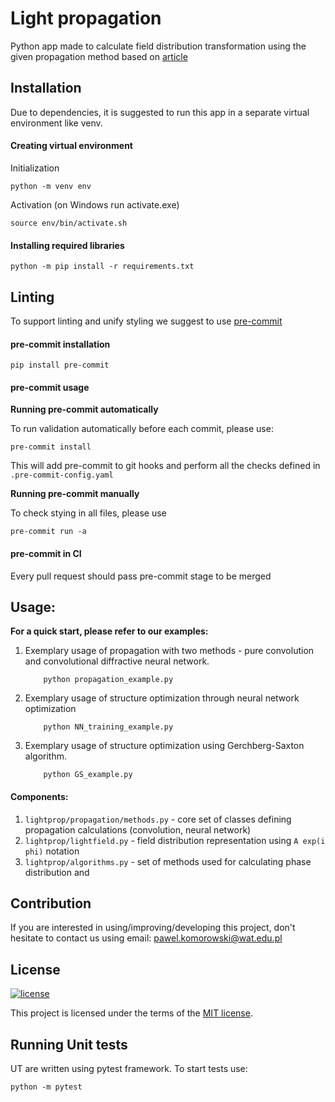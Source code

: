 # Light propagation

Python app made to calculate field distribution transformation using the given propagation method based
on [article](https://www.researchgate.net/publication/357437782_Neural-network_based_approach_to_optimize_THz_computer_generated_holograms)

## Installation

Due to dependencies, it is suggested to run this app in a separate virtual environment like venv.

#### Creating virtual environment

Initialization

    python -m venv env

Activation (on Windows run activate.exe)

    source env/bin/activate.sh

#### Installing required libraries

    python -m pip install -r requirements.txt

## Linting

To support linting and unify styling we suggest to use [pre-commit](https://pre-commit.com)

#### pre-commit installation

    pip install pre-commit

#### pre-commit usage

**Running pre-commit automatically**

To run validation automatically before each commit, please use:

    pre-commit install

This will add pre-commit to git hooks and perform all the checks defined in `.pre-commit-config.yaml`

**Running pre-commit manually**

To check stying in all files, please use

    pre-commit run -a

#### pre-commit in CI

Every pull request should pass pre-commit stage to be merged

## Usage:

****For a quick start, please refer to our examples:****

1. Exemplary usage of propagation with two methods - pure convolution and convolutional diffractive neural network.
    ```commandline
        python propagation_example.py
    ```
2. Exemplary usage of structure optimization through neural network optimization
    ```commandline
        python NN_training_example.py
    ```
3. Exemplary usage of structure optimization using Gerchberg-Saxton algorithm.
    ```commandline
        python GS_example.py
    ```

#### Components:

1. `lightprop/propagation/methods.py` - core set of classes defining propagation calculations (convolution, neural network)
2. `lightprop/lightfield.py` - field distribution representation using `A exp(i phi)`  notation
3. `lightprop/algorithms.py` - set of methods used for calculating phase distribution and 


## Contribution
If you are interested in using/improving/developing this project, don't hesitate to contact us using email: 
pawel.komorowski@wat.edu.pl

## License

[![license](https://img.shields.io/badge/license-MIT-green.svg)](hhttps://github.com/bbrozyna/light-propagation/blob/master/LICENSE)

This project is licensed under the terms of the [MIT license](/LICENSE).

## Running Unit tests

UT are written using pytest framework. To start tests use:

`python -m pytest`

